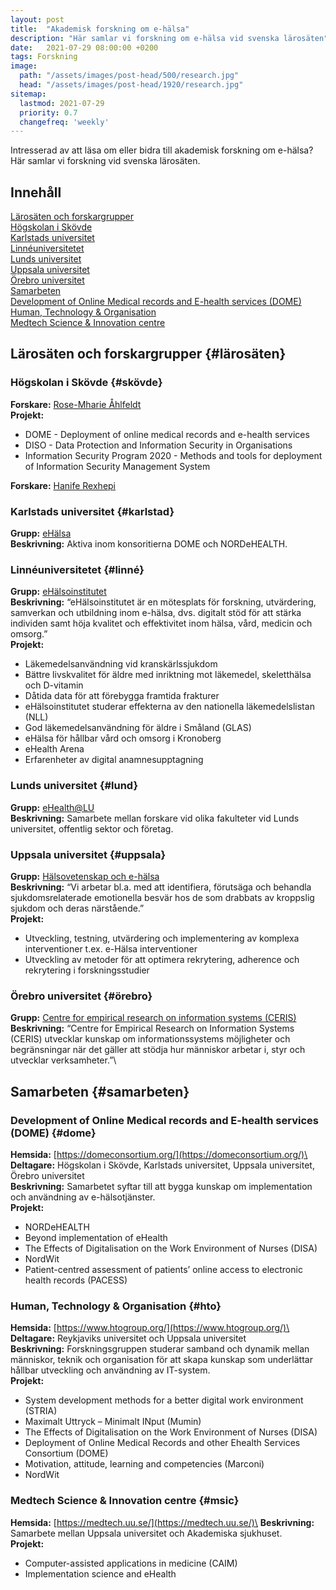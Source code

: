 ```yaml
---
layout: post
title:  "Akademisk forskning om e-hälsa"
description: "Här samlar vi forskning om e-hälsa vid svenska lärosäten"
date:   2021-07-29 08:00:00 +0200
tags: Forskning
image:
  path: "/assets/images/post-head/500/research.jpg"
  head: "/assets/images/post-head/1920/research.jpg"
sitemap:
  lastmod: 2021-07-29
  priority: 0.7
  changefreq: 'weekly'
---
```


Intresserad av att läsa om eller bidra till akademisk forskning om e-hälsa? Här samlar vi forskning vid svenska lärosäten.

## Innehåll

[Lärosäten och forskargrupper](#lärosäten)\
	[Högskolan i Skövde](#skövde)\
	[Karlstads universitet](#karlstad)\
	[Linnéuniversitetet](#linné)\
	[Lunds universitet](#lund)\
	[Uppsala universitet](#uppsala)\
	[Örebro universitet](#örebro)\
[Samarbeten](#samarbeten)\
	[Development of Online Medical records and E-health services (DOME)](#dome)\
	[Human, Technology & Organisation](#hto)\
	[Medtech Science & Innovation centre](#msic)

## Lärosäten och forskargrupper {#lärosäten}
### Högskolan i Skövde {#skövde}
**Forskare:** [Rose-Mharie Åhlfeldt](https://www.his.se/mot-hogskolan/medarbetare/rose-mharie.ahlfeldt/)\
**Projekt:**
* DOME - Deployment of online medical records and e-health services
* DISO - Data Protection and Information Security in Organisations
* Information Security Program 2020 - Methods and tools for deployment of Information Security Management System

**Forskare:** [Hanife Rexhepi](https://www.his.se/mot-hogskolan/medarbetare/hanife.rexhepi/)
### Karlstads universitet {#karlstad}
**Grupp:** [eHälsa](https://www.kau.se/informatik/forskning-och-samverkan/forskning/forskning-inom-informatik/ehalsa)\
**Beskrivning:** Aktiva inom konsoritierna DOME och NORDeHEALTH.
### Linnéuniversitetet {#linné}
**Grupp:** [eHälsoinstitutet](https://lnu.se/forskning/sok-forskning/ehalsoinstitutet/)\
**Beskrivning:** “eHälsoinstitutet är en mötesplats för forskning, utvärdering, samverkan och utbildning inom e-hälsa, dvs. digitalt stöd för att stärka individen samt höja kvalitet och effektivitet inom hälsa, vård, medicin och omsorg.”\
**Projekt:**
* Läkemedelsanvändning vid kranskärlssjukdom
* Bättre livskvalitet för äldre med inriktning mot läkemedel, skeletthälsa och D-vitamin
* Dåtida data för att förebygga framtida frakturer
* eHälsoinstitutet studerar effekterna av den nationella läkemedelslistan (NLL)
* God läkemedelsanvändning för äldre i Småland (GLAS)
* eHälsa för hållbar vård och omsorg i Kronoberg
* eHealth Arena
* Erfarenheter av digital anamnesupptagning

### Lunds universitet {#lund}
**Grupp:** [eHealth@LU](https://www.ehealth.lth.se/)\
**Beskrivning:** Samarbete mellan forskare vid olika fakulteter vid Lunds universitet, offentlig sektor och företag.
### Uppsala universitet {#uppsala}
**Grupp:** [Hälsovetenskap och e-hälsa](https://www.kbh.uu.se/forskning/halsovetenskap-och-e-halsa/)\
**Beskrivning:** “Vi arbetar bl.a. med att identifiera, förutsäga och behandla sjukdomsrelaterade emotionella besvär hos de som drabbats av kroppslig sjukdom och deras närstående.”\
**Projekt:**
* Utveckling, testning, utvärdering och implementering av komplexa interventioner t.ex. e-Hälsa interventioner
* Utveckling av metoder för att optimera rekrytering, adherence och rekrytering i forskningsstudier

### Örebro universitet {#örebro}
**Grupp:** [Centre for empirical research on information systems (CERIS)](https://www.oru.se/forskning/forskningsmiljoer/ent/ceris/)\
**Beskrivning:** “Centre for Empirical Research on Information Systems (CERIS) utvecklar kunskap om informationssystems möjligheter och begränsningar när det gäller att stödja hur människor arbetar i, styr och utvecklar verksamheter.”\
## Samarbeten {#samarbeten}
### Development of Online Medical records and E-health services (DOME) {#dome}
**Hemsida:** [https://domeconsortium.org/](https://domeconsortium.org/)\
**Deltagare:** Högskolan i Skövde, Karlstads universitet, Uppsala universitet, Örebro universitet\
**Beskrivning:** Samarbetet syftar till att bygga kunskap om implementation och användning av e-hälsotjänster.\
**Projekt:**
* NORDeHEALTH
* Beyond implementation of eHealth
* The Effects of Digitalisation on the Work Environment of Nurses (DISA)
* NordWit
* Patient-centred assessment of patients’ online access to electronic health records (PACESS)

### Human, Technology & Organisation {#hto}
**Hemsida:** [https://www.htogroup.org/](https://www.htogroup.org/)\
**Deltagare:** Reykjaviks universitet och Uppsala universitet\
**Beskrivning:** Forskningsgruppen studerar samband och dynamik mellan människor, teknik och organisation för att skapa kunskap som underlättar hållbar utveckling och användning av IT-system.\
**Projekt:**
* System development methods for a better digital work environment (STRIA)
* Maximalt Uttryck – Minimalt INput (Mumin)
* The Effects of Digitalisation on the Work Environment of Nurses (DISA)
* Deployment of Online Medical Records and other Ehealth Services Consortium (DOME)
* Motivation, attitude, learning and competencies (Marconi)
* NordWit

### Medtech Science & Innovation centre {#msic}
**Hemsida:** [https://medtech.uu.se/](https://medtech.uu.se/)\
**Beskrivning:** Samarbete mellan Uppsala universitet och Akademiska sjukhuset.\
**Projekt:**
* Computer-assisted applications in medicine (CAIM)
* Implementation science and eHealth
